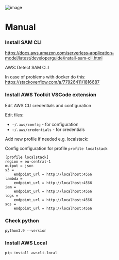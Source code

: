 ![image](https://github.com/user-attachments/assets/5d828009-e3a0-4133-b634-388208f2b36d)

# Manual

### Install SAM CLI

https://docs.aws.amazon.com/serverless-application-model/latest/developerguide/install-sam-cli.html

AWS: Detect SAM CLI

In case of problems with docker do this: https://stackoverflow.com/a/77926411/1816687

### Install AWS Toolkit VSCode extension

Edit AWS CLI credentials and configuration

Edit files:
- `~/.aws/config` - for configuration
- `~/.aws/credentials` - for credentials

Add new profile if needed e.g. localstack:

Config
configuration for profile `profile localstack`
```
[profile localstack]
region = eu-central-1
output = json
s3 =
    endpoint_url = http://localhost:4566
lambda =
    endpoint_url = http://localhost:4566
iam =
    endpoint_url = http://localhost:4566
logs =
    endpoint_url = http://localhost:4566
sqs =
    endpoint_url = http://localhost:4566
```

### Check python
`python3.9 --version`

### Install AWS Local
`pip install awscli-local `
